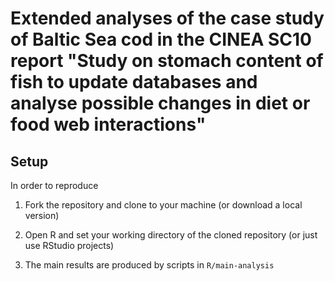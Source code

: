 # Extended analyses of the case study of Baltic Sea cod in the CINEA SC10 report "Study on stomach content of fish to update databases and analyse possible changes in diet or food web interactions"

## Setup

In order to reproduce

1. Fork the repository and clone to your machine (or download a local version)

2. Open R and set your working directory of the cloned repository (or just use RStudio projects)

3. The main results are produced by scripts in `R/main-analysis`